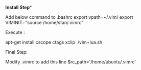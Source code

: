 ****Install Step*****


Add below command to .bashrc
    export vpath=~/.vim/
    export VIMINIT="source /home/stan/.vimrc"

Execute :

apt-get install cscope ctags xclip
./vim+lua.sh

Final Step:

 Modify .vimrc to add this line $rc_path='/home/ubuntu/.vimrc'

